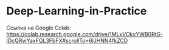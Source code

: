 # Deep-Learning-in-Practice
Ссылка на Google Colab: https://colab.research.google.com/drive/1MLxVOkxYWB0RtG-IDcQRwYaxFQL3FbFX#scrollTo=6lJHNN4fkZCD
